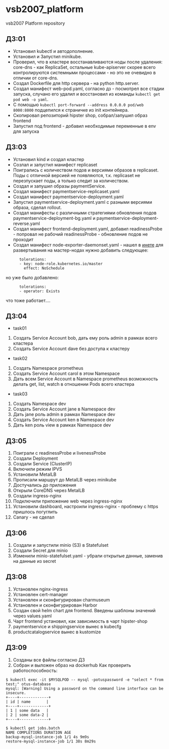 # vsb2007_platform
vsb2007 Platform repository

## ДЗ:01
- Установил kubectl и автодополнение.
- Установил и Запустил minikube.
- Проверил, что в кластере восстанавливаются ноды после удаления: core-dns - как ReplicaSet, остальные kube-apiserver
  скорее всего контролируются системными процессами - но это не очевидно в отличии от core-dns.
- Создал Dockerfile для http сервера - на python http.server.
- Создал манифест web-pod.yaml, согласно дз - посмотрел все стадии запуска, случано его удалил и восстановил из команды `kubectl get pod web -o yaml`.
- С помощью `kubectl port-forward --address 0.0.0.0 pod/web 8000:8000` подцепился к страничке из init контейнера.
- Скопировал репозиторий hipster shop, собрал/запушил образ frontend
- Запустил под frontend - добавил необходимые переменные в env для запуска

## ДЗ:03
- Установил kind и создал кластер
- Созлал и запустил манифест replicaset
- Поигрались с количеством подов и версиями образов в replicaset. Поды с отличной версией не появляются,
  т.к. replicaset не перезпускает поды, а только следит за количеством.
- Создал и запушил образы paymentService.
- Создал манифест paymentservice-replicaset.yaml
- Создал манифест paymentservice-deployment.yaml
- Запустил paymentservice-deployment.yaml с разными версиями образа, сделал rollout.
- Создал манифесты с различными стратегиями обновления подов paymentservice-deployment-bg.yaml и paymentservice-deployment-reverse.yaml
- Создал манифест frontend-deployment.yaml, добавил readinessProbe - попровал не рабочий readinessProbe - обновление подов не проходит
- Создал манифест node-exporter-daemonset.yaml - нашел в [инете](https://raw.githubusercontent.com/coreos/kube-prometheus/master/manifests/node-exporter-daemonset.yaml)
для развертывания на мастер-нодах нужно добавить следующее:
```
      tolerations:
      - key: node-role.kubernetes.io/master
        effect: NoSchedule
```
но уже было добавлено:
```
      tolerations:
      - operator: Exists
```
что тоже работает....

## ДЗ:04

- task01
1. Создать Service Account bob, дать ему роль admin в рамках всего кластера
2. Создать Service Account dave без доступа к кластеру

- task02
1. Создать Namespace prometheus
2. Создать Service Account carol в этом Namespace
3. Дать всем Service Account в Namespace prometheus возможность делать get, list, watch в отношении Pods всего кластера

- task03
1. Создать Namespace dev
2. Создать Service Account jane в Namespace dev
3. Дать jane роль admin в рамках Namespace dev
4. Создать Service Account ken в Namespace dev
5. Дать ken роль view в рамках Namespace dev

## ДЗ:05
1. Поиграли с readinessProbe и livenessProbe
2. Создали Deployment
3. Создали Service (ClusterIP)
4. Включили режим IPVS
5. Установили MetalLB
6. Прописали маршрут до MetalLB через minikube
7. Достучались до приложения
8. Открыли CoreDNS через MetalLB
9. Создали ingress-nginx
10. Подключили приложение web через ingress-nginx
11. Установили dashboard, настроили ingress-nginx - проблему с https пришлось погуглить
12. Canary - не сделал

## ДЗ:06
1. Создали и запустили minio (S3) в Statefulset
2. Cоздали Secret для minio
3. Изменили minio-statefulset.yaml - убрали открытые данные, заменив на данные из secret

## ДЗ:08
1. Установлен nginx-ingress
2. Установлен cert-manager
3. Установлен и сконфигурирован charmuseum
4. Установлен и сконфигурирован Harbor
5. Создан свой helm chart для frontend. Введены шаблоны значений через values.yaml
6. Чарт frontend установил, как зависимость в чарт hipster-shop
7. paymentservice и shippingservice вынес в kubecfg
8. productcatalogservice вынес в kustomize

## ДЗ:09
1. Созданы все файлы согласно ДЗ
2. Собран и выложен образ на dockerhub
Как проверить работоспособность:
```
$ kubectl exec -it $MYSQLPOD -- mysql -potuspassword -e "select * from test;" otus-database
mysql: [Warning] Using a password on the command line interface can be insecure.
+----+-------------+
| id | name       |
+----+-------------+
| 1 | some data   |
| 2 | some data-2 |
+----+-------------+

$ kubectl get jobs.batch
NAME COMPLETIONS DURATION AGE
backup-mysql-instance-job 1/1 4s 9m9s
restore-mysql-instance-job 1/1 38s 8m29s
```
